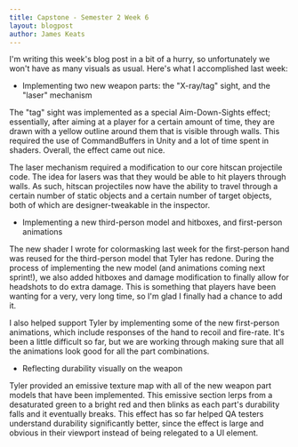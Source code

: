 ```yaml
---
title: Capstone - Semester 2 Week 6
layout: blogpost
author: James Keats
---
```


I'm writing this week's blog post in a bit of a hurry, so unfortunately we won't have as many visuals as usual. Here's what I accomplished last week:

* Implementing two new weapon parts: the "X-ray/tag" sight, and the "laser" mechanism

The "tag" sight was implemented as a special Aim-Down-Sights effect; essentially, after aiming at a player for a certain amount of time, they are drawn with a yellow outline around them that is visible through walls. This required the use of CommandBuffers in Unity and a lot of time spent in shaders. Overall, the effect came out nice.

<!--more-->

The laser mechanism required a modification to our core hitscan projectile code. The idea for lasers was that they would be able to hit players through walls. As such, hitscan projectiles now have the ability to travel through a certain number of static objects and a certain number of target objects, both of which are designer-tweakable in the inspector.

* Implementing a new third-person model and hitboxes, and first-person animations

The new shader I wrote for colormasking last week for the first-person hand was reused for the third-person model that Tyler has redone. During the process of implementing the new model (and animations coming next sprint!), we also added hitboxes and damage modification to finally allow for headshots to do extra damage. This is something that players have been wanting for a very, very long time, so I'm glad I finally had a chance to add it.

I also helped support Tyler by implementing some of the new first-person animations, which include responses of the hand to recoil and fire-rate. It's been a little difficult so far, but we are working through making sure that all the animations look good for all the part combinations.

* Reflecting durability visually on the weapon

Tyler provided an emissive texture map with all of the new weapon part models that have been implemented. This emissive section lerps from a desaturated green to a bright red and then blinks as each part's durability falls and it eventually breaks. This effect has so far helped QA testers understand durability significantly better, since the effect is large and obvious in their viewport instead of being relegated to a UI element.

